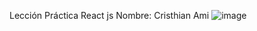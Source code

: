 Lección Práctica
React js
Nombre: Cristhian   Ami
![image](https://github.com/user-attachments/assets/4bd768db-d5b5-43ec-bb6c-3c489d56d3cf)

